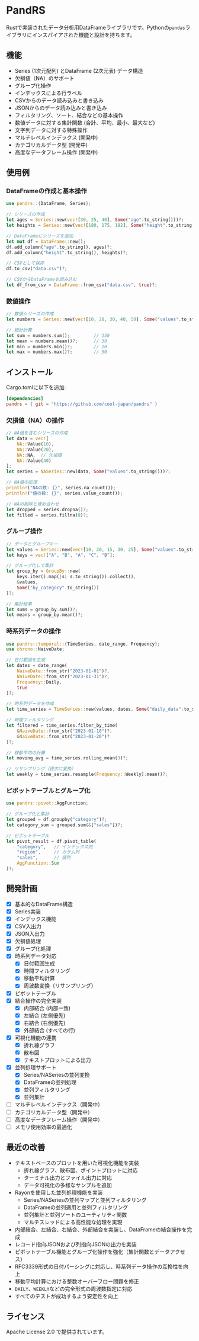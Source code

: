 # PandRS

Rustで実装されたデータ分析用DataFrameライブラリです。Pythonの`pandas`ライブラリにインスパイアされた機能と設計を持ちます。

## 機能

- Series (1次元配列) とDataFrame (2次元表) データ構造
- 欠損値（NA）のサポート
- グループ化操作
- インデックスによる行ラベル
- CSVからのデータ読み込みと書き込み
- JSONからのデータ読み込みと書き込み
- フィルタリング、ソート、結合などの基本操作
- 数値データに対する集計関数 (合計、平均、最小、最大など)
- 文字列データに対する特殊操作
- マルチレベルインデックス (開発中)
- カテゴリカルデータ型 (開発中)
- 高度なデータフレーム操作 (開発中)

## 使用例

### DataFrameの作成と基本操作

```rust
use pandrs::{DataFrame, Series};

// シリーズの作成
let ages = Series::new(vec![30, 25, 40], Some("age".to_string()))?;
let heights = Series::new(vec![180, 175, 182], Some("height".to_string()))?;

// DataFrameにシリーズを追加
let mut df = DataFrame::new();
df.add_column("age".to_string(), ages)?;
df.add_column("height".to_string(), heights)?;

// CSVとして保存
df.to_csv("data.csv")?;

// CSVからDataFrameを読み込む
let df_from_csv = DataFrame::from_csv("data.csv", true)?;
```

### 数値操作

```rust
// 数値シリーズの作成
let numbers = Series::new(vec![10, 20, 30, 40, 50], Some("values".to_string()))?;

// 統計計算
let sum = numbers.sum();         // 150
let mean = numbers.mean()?;      // 30
let min = numbers.min()?;        // 10
let max = numbers.max()?;        // 50
```

## インストール

Cargo.tomlに以下を追加:

```toml
[dependencies]
pandrs = { git = "https://github.com/cool-japan/pandrs" }
```

### 欠損値（NA）の操作

```rust
// NA値を含むシリーズの作成
let data = vec![
    NA::Value(10), 
    NA::Value(20), 
    NA::NA,  // 欠損値
    NA::Value(40)
];
let series = NASeries::new(data, Some("values".to_string()))?;

// NA値の処理
println!("NAの数: {}", series.na_count());
println!("値の数: {}", series.value_count());

// NAの削除と埋め合わせ
let dropped = series.dropna()?;
let filled = series.fillna(0)?;
```

### グループ操作

```rust
// データとグループキー
let values = Series::new(vec![10, 20, 15, 30, 25], Some("values".to_string()))?;
let keys = vec!["A", "B", "A", "C", "B"];

// グループ化して集計
let group_by = GroupBy::new(
    keys.iter().map(|s| s.to_string()).collect(),
    &values,
    Some("by_category".to_string())
)?;

// 集計結果
let sums = group_by.sum()?;
let means = group_by.mean()?;
```

### 時系列データの操作

```rust
use pandrs::temporal::{TimeSeries, date_range, Frequency};
use chrono::NaiveDate;

// 日付範囲を生成
let dates = date_range(
    NaiveDate::from_str("2023-01-01")?,
    NaiveDate::from_str("2023-01-31")?,
    Frequency::Daily,
    true
)?;

// 時系列データを作成
let time_series = TimeSeries::new(values, dates, Some("daily_data".to_string()))?;

// 時間フィルタリング
let filtered = time_series.filter_by_time(
    &NaiveDate::from_str("2023-01-10")?,
    &NaiveDate::from_str("2023-01-20")?
)?;

// 移動平均の計算
let moving_avg = time_series.rolling_mean(3)?;

// リサンプリング（週次に変換）
let weekly = time_series.resample(Frequency::Weekly).mean()?;
```

### ピボットテーブルとグループ化

```rust
use pandrs::pivot::AggFunction;

// グループ化と集計
let grouped = df.groupby("category")?;
let category_sum = grouped.sum(&["sales"])?;

// ピボットテーブル
let pivot_result = df.pivot_table(
    "category",   // インデックス列
    "region",     // カラム列
    "sales",      // 値列
    AggFunction::Sum
)?;
```

## 開発計画

- [x] 基本的なDataFrame構造
- [x] Series実装
- [x] インデックス機能
- [x] CSV入出力
- [x] JSON入出力
- [x] 欠損値処理
- [x] グループ化処理
- [x] 時系列データ対応
  - [x] 日付範囲生成
  - [x] 時間フィルタリング
  - [x] 移動平均計算
  - [x] 周波数変換（リサンプリング）
- [x] ピボットテーブル
- [x] 結合操作の完全実装
  - [x] 内部結合 (内部一致)
  - [x] 左結合 (左側優先)
  - [x] 右結合 (右側優先)
  - [x] 外部結合 (すべての行)
- [x] 可視化機能の連携
  - [x] 折れ線グラフ
  - [x] 散布図
  - [x] テキストプロットによる出力
- [x] 並列処理サポート
  - [x] Series/NASeriesの並列変換
  - [x] DataFrameの並列処理
  - [x] 並列フィルタリング
  - [x] 並列集計
- [ ] マルチレベルインデックス（開発中）
- [ ] カテゴリカルデータ型（開発中）
- [ ] 高度なデータフレーム操作（開発中）
- [ ] メモリ使用効率の最適化

## 最近の改善

- テキストベースのプロットを用いた可視化機能を実装
  - 折れ線グラフ、散布図、ポイントプロットに対応
  - ターミナル出力とファイル出力に対応
  - データ可視化の多様なサンプルを追加
- Rayonを使用した並列処理機能を実装
  - Series/NASeriesの並列マップと並列フィルタリング
  - DataFrameの並列適用と並列フィルタリング
  - 並列集計と並列ソートのユーティリティ関数
  - マルチスレッドによる高性能な処理を実現
- 内部結合、左結合、右結合、外部結合を実装し、DataFrameの結合操作を完成
- レコード指向JSONおよび列指向JSONの出力を実装
- ピボットテーブル機能とグループ化操作を強化（集計関数とデータアクセス）
- RFC3339形式の日付パーシングに対応し、時系列データ操作の互換性を向上
- 移動平均計算における整数オーバーフロー問題を修正
- `DAILY`、`WEEKLY`などの完全形式の周波数指定に対応
- すべてのテストが成功するよう安定性を向上

## ライセンス

Apache License 2.0 で提供されています。